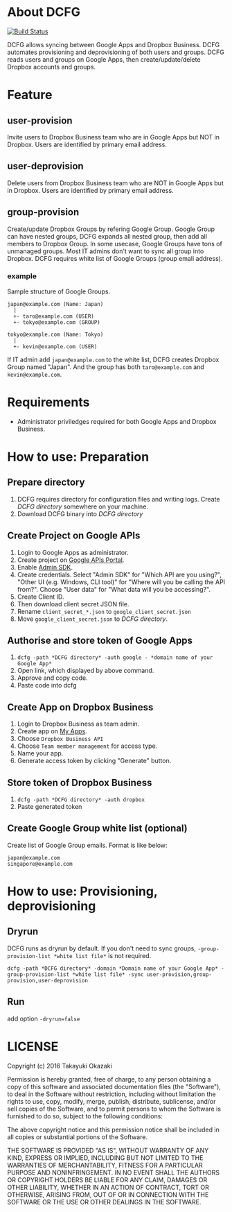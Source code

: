 # About DCFG

[![Build Status](https://travis-ci.org/watermint/DCFG.svg?branch=master)](https://travis-ci.org/watermint/DCFG)

DCFG allows syncing between Google Apps and Dropbox Business. DCFG automates provisioning and deprovisioning of both users and groups. DCFG reads users and groups on Google Apps, then create/update/delete Dropbox accounts and groups.

# Feature

## user-provision

Invite users to Dropbox Business team who are in Google Apps but NOT in Dropbox. Users are identified by primary email address.

## user-deprovision

Delete users from Dropbox Business team who are NOT in Google Apps but in Dropbox. Users are identified by primary email address.

## group-provision

Create/update Dropbox Groups by refering Google Group. Google Group can have nested groups, DCFG expands all nested group, then add all members to Dropbox Group.
In some usecase, Google Groups have tons of unmanaged groups. Most IT admins don't want to sync all group into Dropbox. DCFG requires white list of Google Groups (group emali address).

### example

Sample structure of Google Groups.
```
japan@example.com (Name: Japan)
  |
  +- taro@example.com (USER)
  +- tokyo@example.com (GROUP)
  
tokyo@example.com (Name: Tokyo)
  |
  +- kevin@example.com (USER)
```

If IT admin add `japan@example.com` to the white list, DCFG creates Dropbox Group named "Japan". And the group has both `taro@example.com` and `kevin@example.com`.

# Requirements

* Administrator priviledges required for both Google Apps and Dropbox Business.

# How to use: Preparation

## Prepare directory

1. DCFG requires directory for configuration files and writing logs. Create *DCFG directory* somewhere on your machine.
2. Download DCFG binary into *DCFG directory*

## Create Project on Google APIs

1. Login to Google Apps as administrator.
2. Create project on [Google APIs Portal](https://console.developers.google.com/iam-admin/projects).
3. Enable [Admin SDK](https://console.developers.google.com/apis/api/admin/overview).
4. Create credentials. Select "Admin SDK" for "Which API are you using?", "Other UI (e.g. Windows, CLI tool)" for "Where will you be calling the API from?". Choose "User data" for "What data will you be accessing?".
5. Create Client ID.
6. Then download client secret JSON file.
7. Rename `client_secret_*.json` to `google_client_secret.json`
8. Move `google_client_secret.json` to *DCFG directory*.

## Authorise and store token of Google Apps

1. `dcfg -path *DCFG directory* -auth google - *domain name of your Google App*`
2. Open link, which displayed by above command.
3. Approve and copy code.
4. Paste code into dcfg

## Create App on Dropbox Business

1. Login to Dropbox Business as team admin.
2. Create app on [My Apps](https://www.dropbox.com/developers/apps).
3. Choose `Dropbox Business API`
4. Choose `Team member management` for access type.
5. Name your app.
6. Generate access token by clicking "Generate" button.

## Store token of Dropbox Business

1. `dcfg -path *DCFG directory* -auth dropbox`
2. Paste generated token

## Create Google Group white list (optional)

Create list of Google Group emails. Format is like below:

```
japan@example.com
singapore@example.com
```

# How to use: Provisioning, deprovisioning

## Dryrun

DCFG runs as dryrun by default. If you don't need to sync groups, `-group-provision-list *white list file*` is not required.

```
dcfg -path *DCFG directory* -domain *Domain name of your Google App* -group-provision-list *white list file* -sync user-provision,group-provision,user-deprovision
```

## Run

add option `-dryrun=false`

# LICENSE

Copyright (c) 2016 Takayuki Okazaki

Permission is hereby granted, free of charge, to any person obtaining
a copy of this software and associated documentation files (the
"Software"), to deal in the Software without restriction, including
without limitation the rights to use, copy, modify, merge, publish,
distribute, sublicense, and/or sell copies of the Software, and to
permit persons to whom the Software is furnished to do so, subject to
the following conditions:

The above copyright notice and this permission notice shall be
included in all copies or substantial portions of the Software.

THE SOFTWARE IS PROVIDED "AS IS", WITHOUT WARRANTY OF ANY KIND,
EXPRESS OR IMPLIED, INCLUDING BUT NOT LIMITED TO THE WARRANTIES OF
MERCHANTABILITY, FITNESS FOR A PARTICULAR PURPOSE AND
NONINFRINGEMENT. IN NO EVENT SHALL THE AUTHORS OR COPYRIGHT HOLDERS BE
LIABLE FOR ANY CLAIM, DAMAGES OR OTHER LIABILITY, WHETHER IN AN ACTION
OF CONTRACT, TORT OR OTHERWISE, ARISING FROM, OUT OF OR IN CONNECTION
WITH THE SOFTWARE OR THE USE OR OTHER DEALINGS IN THE SOFTWARE.
